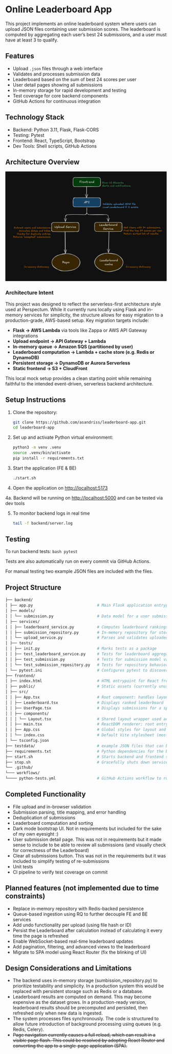 # Online Leaderboard App

This project implements an online leaderboard system where users can upload JSON files containing user submission scores.
The leaderboard is computed by aggregating each user’s best 24 submissions, and a user must have at least 3 to qualify.

## Features

- Upload `.json` files through a web interface
- Validates and processes submission data
- Leaderboard based on the sum of best 24 scores per user
- User detail pages showing all submissions
- In-memory storage for rapid development and testing
- Test coverage for core backend components
- GitHub Actions for continuous integration

## Technology Stack

- Backend: Python 3.11, Flask, Flask-CORS
- Testing: Pytest
- Frontend: React, TypeScript, Bootstrap
- Dev Tools: Shell scripts, GitHub Actions

## Architecture Overview

![Architecture Diagram](./docs/architecture.png)

### Architecture Intent

This project was designed to reflect the serverless-first architecture style used at Perspectum. While it currently runs locally using Flask and in-memory services for simplicity, the structure allows for easy migration to a production-grade, AWS-based setup. Key migration targets include:

- **Flask → AWS Lambda** via tools like Zappa or AWS API Gateway integrations
- **Upload endpoint → API Gateway + Lambda**
- **In-memory queue → Amazon SQS (partitioned by user)**
- **Leaderboard computation → Lambda + cache store (e.g. Redis or DynamoDB)**
- **Persistent storage → DynamoDB or Aurora Serverless**
- **Static frontend → S3 + CloudFront**

This local mock setup provides a clean starting point while remaining faithful to the intended event-driven, serverless backend architecture.

## Setup Instructions

1. Clone the repository:

   ```bash
   git clone https://github.com/asandriss/leaderboard-app.git
   cd leaderboard-app
   ```
2. Set up and activate Python virtual environment:

    ```bash
    python3 -m venv .venv
    source .venv/bin/activate
    pip install -r requirements.txt
    ```
3. Start the application (FE & BE)

    ```bash
    ./start.sh
    ```

4. Open the application on <http://localhost:5173>

4a. Backend will be running on <http://localhost:5000> and can be tested via dev tools

5. To monitor backend logs in real time

    ```bash
    tail -f backend/server.log
    ```

## Testing
To run backend tests:
    ```bash
    pytest
    ```

Tests are also automatically run on every commit via GitHub Actions.

For manual testing two example JSON files are included with the files.

## Project Structure

```bash
├── backend/
│ ├── app.py                            # Main Flask application entrypoint
│ ├── models/
│ │ └── submission.py                   # Data model for a user submission (dataclass with validation)
│ ├── services/
│ │ ├── leaderboard_service.py          # Computes leaderboard rankings from stored submissions
│ │ ├── submission_repository.py        # In-memory repository for storing and querying submissions
│ │ └── upload_service.py               # Parses and validates uploaded JSON files
│ ├── tests/
│ │ ├── init.py                         # Marks tests as a package
│ │ ├── test_leaderboard_service.py     # Tests for leaderboard aggregation logic
│ │ ├── test_submission.py              # Tests for submission model validation
│ │ └── test_submission_repository.py   # Tests for repository behavior and deduplication
│ └── pytest.ini                        # Configures pytest to discover tests under backend/tests
├── frontend/
│ ├── index.html                        # HTML entrypoint for React frontend
│ ├── public/                           # Static assets (currently unused)
│ ├── src/
│ │ ├── App.tsx                         # Root component: handles layout and upload form
│ │ ├── Leaderboard.tsx                 # Displays ranked leaderboard
│ │ ├── UserPage.tsx                    # Displays submissions for a specific user
│ │ ├── components/
│ │ │ └── Layout.tsx                    # Shared layout wrapper used across all pages
│ │ ├── main.tsx                        # ReactDOM renderer; root entry for app UI
│ │ ├── App.css                         # Global styles for layout and dark mode
│ │ └── index.css                       # Default Vite stylesheet (mostly unused)
│ └── tsconfig.json 
├── testdata/                           # example JSON files that can be uploaded to test functionality
├── requirements.txt                    # Python dependencies for the backend
├── start.sh                            # Starts backend and frontend services
├── stop.sh                             # Gracefully shuts down services
└── .github/
└─── workflows/
└──── python-tests.yml                  # GitHub Actions workflow to run backend tests on push
```

## Completed Functionality
- File upload and in-browser validation
- Submission parsing, title mapping, and error handling
- Deduplication of submissions
- Leaderboard computation and sorting
- Dark mode bootstrap UI. Not in requirements but included for the sake of my own eyesight :)
- User submission detail page. This was not in requirements but it made sense to include to be able to review all submissions (and visually check for correctness of the Leaderboard)
- Clear all submissions button. This was not in the requirements but it was included to simplify testing of re-submissions
- Unit tests
- CI pipeline to verify test coverage on commit

## Planned features (not implemented due to time constraints)

- Replace in-memory repository with Redis-backed persistence
- Queue-based ingestion using RQ to further decouple FE and BE services
- Add undo functionality per upload (using file hash or ID)
- Persist the Leaderboard after calculation instead of calculating it every time the page is refreshed
- Enable WebSocket-based real-time leaderboard updates
- Add pagination, filtering, and advanced views to the leaderboard
- Migrate to SPA model using React Router (fix the blinking of UI)

## Design Considerations and Limitations

- The backend uses in-memory storage (sumbission_repository.py) to prioritize testability and simplicity. In a production system this would be replaced with persistent storage such as Redis or a database.
- Leaderboard results are computed on demand. This may become expensive as the dataset grows. In a production-ready version, leaderboard results should be precomputed and persisted, then refreshed only when new data is ingested.
- The system processes files synchronously. The code is structured to allow future introduction of background processing using queues (e.g. Redis, Celery).
- ~~Page navigation currently causes a full reload, which can result in a visible page flash. This could be resolved by adopting React Router and converting the app to a single-page application (SPA).~~


